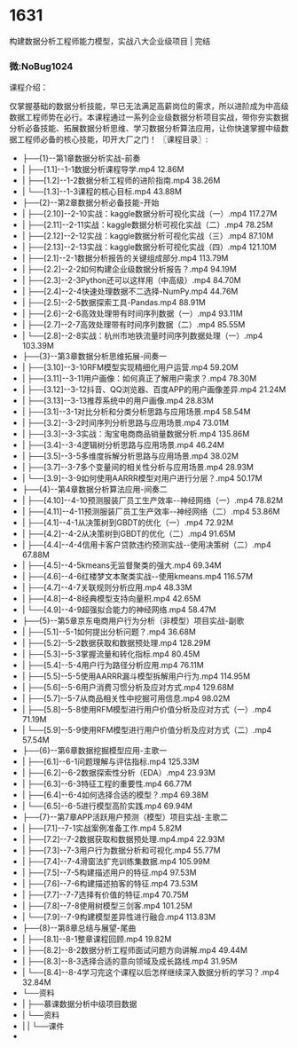 # 1631
构建数据分析工程师能力模型，实战八大企业级项目 | 完结

### 微:NoBug1024 


课程介绍：

仅掌握基础的数据分析技能，早已无法满足高薪岗位的需求，所以进阶成为中高级数据工程师势在必行。本课程通过一系列企业级数据分析项目实战，带你夯实数据分析必备技能、拓展数据分析思维、学习数据分析算法应用，让你快速掌握中级数据工程师必备的核心技能，叩开大厂之门！
〖课程目录〗:

- ├──{1}--第1章数据分析实战-前奏  
- |   ├──[1.1]--1-1数据分析课程导学.mp4  12.86M
- |   ├──[1.2]--1-2数据分析工程师的进阶指南.mp4  38.26M
- |   └──[1.3]--1-3课程的核心目标.mp4  43.88M
- ├──{2}--第2章数据分析必备技能-开始  
- |   ├──[2.10]--2-10实战：kaggle数据分析可视化实战（一）.mp4  117.27M
- |   ├──[2.11]--2-11实战：kaggle数据分析可视化实战（二）.mp4  78.25M
- |   ├──[2.12]--2-12实战：kaggle数据分析可视化实战（三）.mp4  87.10M
- |   ├──[2.13]--2-13实战：kaggle数据分析可视化实战（四）.mp4  121.10M
- |   ├──[2.1]--2-1数据分析报告的关键组成部分.mp4  113.79M
- |   ├──[2.2]--2-2如何构建企业级数据分析报告？.mp4  94.19M
- |   ├──[2.3]--2-3Python还可以这样用（中高级）.mp4  84.70M
- |   ├──[2.4]--2-4快速处理数据不二选择-NumPy.mp4  44.76M
- |   ├──[2.5]--2-5数据探索工具-Pandas.mp4  88.91M
- |   ├──[2.6]--2-6高效处理带有时间序列数据（一）.mp4  93.11M
- |   ├──[2.7]--2-7高效处理带有时间序列数据（二）.mp4  85.55M
- |   └──[2.8]--2-8实战：杭州市地铁流量时间序列数据处理（一）.mp4  103.39M
- ├──{3}--第3章数据分析思维拓展-间奏一  
- |   ├──[3.10]--3-10RFM模型实现精细化用户运营.mp4  59.20M
- |   ├──[3.11]--3-11用户画像：如何真正了解用户需求？.mp4  78.30M
- |   ├──[3.12]--3-12抖音、QQ浏览器、百度APP的用户画像差异.mp4  21.24M
- |   ├──[3.13]--3-13推荐系统中的用户画像.mp4  28.83M
- |   ├──[3.1]--3-1对比分析和分类分析思路与应用场景.mp4  58.54M
- |   ├──[3.2]--3-2时间序列分析思路与应用场景.mp4  73.01M
- |   ├──[3.3]--3-3实战：淘宝电商商品销量数据分析.mp4  135.86M
- |   ├──[3.4]--3-4逻辑树分析思路与应用场景.mp4  46.24M
- |   ├──[3.5]--3-5多维度拆解分析思路与应用场景.mp4  38.02M
- |   ├──[3.7]--3-7多个变量间的相关性分析与应用场景.mp4  28.93M
- |   └──[3.9]--3-9如何使用AARRR模型对用户进行分层？.mp4  50.17M
- ├──{4}--第4章数据分析算法应用-间奏二  
- |   ├──[4.10]--4-10预测服装厂员工生产效率--神经网络（一）.mp4  78.82M
- |   ├──[4.11]--4-11预测服装厂员工生产效率--神经网络（二）.mp4  53.86M
- |   ├──[4.1]--4-1从决策树到GBDT的优化（一）.mp4  72.92M
- |   ├──[4.2]--4-2从决策树到GBDT的优化（二）.mp4  91.65M
- |   ├──[4.4]--4-4信用卡客户贷款违约预测实战--使用决策树（二）.mp4  67.88M
- |   ├──[4.5]--4-5kmeans无监督聚类的强大.mp4  69.34M
- |   ├──[4.6]--4-6红楼梦文本聚类实战--使用kmeans.mp4  116.57M
- |   ├──[4.7]--4-7关联规则分析应用.mp4  48.33M
- |   ├──[4.8]--4-8经典模型支持向量积.mp4  42.65M
- |   └──[4.9]--4-9超强拟合能力的神经网络.mp4  58.47M
- ├──{5}--第5章京东电商用户行为分析（非模型）项目实战-副歌  
- |   ├──[5.1]--5-1如何提出分析问题？.mp4  36.68M
- |   ├──[5.2]--5-2数据获取和数据预处理.mp4  128.29M
- |   ├──[5.3]--5-3掌握流量和转化指标.mp4  80.45M
- |   ├──[5.4]--5-4用户行为路径分析应用.mp4  76.11M
- |   ├──[5.5]--5-5使用AARRR漏斗模型拆解用户行为.mp4  114.95M
- |   ├──[5.6]--5-6用户消费习惯分析及应对方式.mp4  129.68M
- |   ├──[5.7]--5-7从商品相关性中挖掘可用信息.mp4  98.02M
- |   ├──[5.8]--5-8使用RFM模型进行用户价值分析及应对方式（一）.mp4  71.19M
- |   └──[5.9]--5-9使用RFM模型进行用户价值分析及应对方式（二）.mp4  57.54M
- ├──{6}--第6章数据挖掘模型应用-主歌一  
- |   ├──[6.1]--6-1问题理解与评估指标.mp4  125.33M
- |   ├──[6.2]--6-2数据探索性分析（EDA）.mp4  23.93M
- |   ├──[6.3]--6-3特征工程的重要性.mp4  66.77M
- |   ├──[6.4]--6-4如何选择合适的模型？.mp4  69.38M
- |   └──[6.5]--6-5进行模型高阶实践.mp4  69.94M
- ├──{7}--第7章APP活跃用户预测（模型）项目实战-主歌二  
- |   ├──[7.1]--7-1实战案例准备工作.mp4  5.82M
- |   ├──[7.2]--7-2数据获取和数据预处理.mp4.mp4  22.93M
- |   ├──[7.3]--7-3用户行为数据分析和可视化.mp4  55.77M
- |   ├──[7.4]--7-4滑窗法扩充训练集数据.mp4  105.99M
- |   ├──[7.5]--7-5构建描述用户的特征.mp4  97.53M
- |   ├──[7.6]--7-6构建描述拍客的特征.mp4  73.53M
- |   ├──[7.7]--7-7选择有价值的特征.mp4  70.75M
- |   ├──[7.8]--7-8使用树模型三剑客.mp4  101.25M
- |   └──[7.9]--7-9构建模型差异性进行融合.mp4  113.83M
- ├──{8}--第8章总结与展望-尾曲  
- |   ├──[8.1]--8-1整章课程回顾.mp4  19.82M
- |   ├──[8.2]--8-2数据分析工程师面试问题方向讲解.mp4  49.44M
- |   ├──[8.3]--8-3选择合适的意向领域及成长路线.mp4  31.95M
- |   └──[8.4]--8-4学习完这个课程以后怎样继续深入数据分析的学习？.mp4  32.84M
- └──资料  
- |   ├──慕课数据分析中级项目数据  
- |   └──资料  
- |   |   └──课件  
- 
